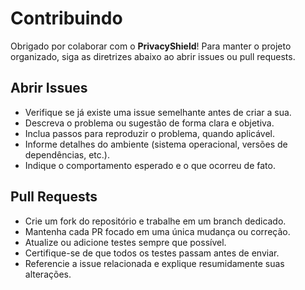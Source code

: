 # Contribuindo

Obrigado por colaborar com o **PrivacyShield**! Para manter o projeto organizado, siga as diretrizes abaixo ao abrir issues ou pull requests.

## Abrir Issues
- Verifique se já existe uma issue semelhante antes de criar a sua.
- Descreva o problema ou sugestão de forma clara e objetiva.
- Inclua passos para reproduzir o problema, quando aplicável.
- Informe detalhes do ambiente (sistema operacional, versões de dependências, etc.).
- Indique o comportamento esperado e o que ocorreu de fato.

## Pull Requests
- Crie um fork do repositório e trabalhe em um branch dedicado.
- Mantenha cada PR focado em uma única mudança ou correção.
- Atualize ou adicione testes sempre que possível.
- Certifique-se de que todos os testes passam antes de enviar.
- Referencie a issue relacionada e explique resumidamente suas alterações.

